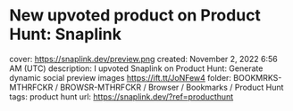 # New upvoted product on Product Hunt: Snaplink

cover: https://snaplink.dev/preview.png
created: November 2, 2022 6:56 AM (UTC)
description: I upvoted Snaplink on Product Hunt: Generate dynamic social preview images https://ift.tt/JoNFew4
folder: BOOKMRKS-MTHRFCKR / BROWSR-MTHRFCKR / Browser / Bookmarks / Product Hunt
tags: product hunt
url: https://snaplink.dev/?ref=producthunt
